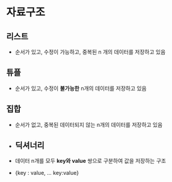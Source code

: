 # 자료구조
## 리스트
- 순서가 있고, 수정이 가능하고, 중복된 n 개의 데이터를 저장하고 있음
## 튜플
- 순서가 있고, 수정이 **불가능한** n개의 데이터를 저장하고 있음
## 집합
- 순서가 없고, 중복된 데이터되지 않는 n개의 데이터를 저장하고 있음
  
- ## 딕셔너리
- 데이터 n개를 모두 **key와 value** 쌍으로 구분하여 값을 저장하는 구조
- {key : value, ... key:value}
